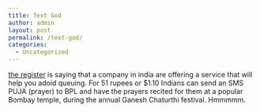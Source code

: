 ```yaml
---
title: Text God
author: admin
layout: post
permalink: /text-god/
categories:
  - Uncategorized
---
```

[the register][1] is saying that a company in india are offering a service that will help you adoid queuing. For 51 rupees or $1.10 Indians can send an SMS PUJA (prayer) to BPL and have the prayers recited for them at a popular Bombay temple, during the annual Ganesh Chaturthi festival. Hmmmmm.

 [1]: http://www.theregister.co.uk/content/68/32644.html